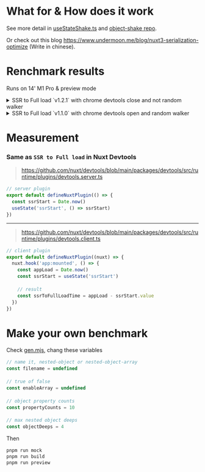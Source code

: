 # What for & How does it work

See more detail in [useStateShake.ts](./composables/useStateShake.ts) and [object-shake repo](https://github.com/undermoonn/object-shake).

Or check out this blog https://www.undermoon.me/blog/nuxt3-serialization-optimize (Write in chinese).

# Renchmark results

Runs on 14' M1 Pro & preview mode

<details> <summary>SSR to Full load `v1.2.1` with chrome devtools close and not random walker</summary>

![](./md/v1.2.1/6.png)
![](./md/v1.2.1/5.png)
![](./md/v1.2.1/4.png)
![](./md/v1.2.1/3.png)
![](./md/v1.2.1/2.png)
![](./md/v1.2.1/1.png)

</details>

<details> <summary>SSR to Full load `v1.1.0` with chrome devtools open and random walker</summary>

![](./md/50percent.png)
![](./md/60percent.png)
![](./md/70percent.png)
![](./md/80percent.png)
![](./md/90percent.png)
![](./md/100percent.png)

</details>

# Measurement

### Same as `SSR to Full load` in Nuxt Devtools

> https://github.com/nuxt/devtools/blob/main/packages/devtools/src/runtime/plugins/devtools.server.ts

```js
// server plugin
export default defineNuxtPlugin(() => {
  const ssrStart = Date.now()
  useState('ssrStart', () => ssrStart)
})
```

---

> https://github.com/nuxt/devtools/blob/main/packages/devtools/src/runtime/plugins/devtools.client.ts

```js
// client plugin
export default defineNuxtPlugin((nuxt) => {
  nuxt.hook('app:mounted', () => {
    const appLoad = Date.now()
    const ssrStart = useState('ssrStart')

    // result
    const ssrToFullLoadTime = appLoad - ssrStart.value
  })
})
```

# Make your own benchmark

Check [gen.mjs](./mock/gen.mjs), chang these variables

```js
// name it, nested-object or nested-object-array
const filename = undefined

// true of false
const enableArray = undefined

// object property counts
const propertyCounts = 10

// max nested object deeps
const objectDeeps = 4
```

Then

```shell
pnpm run mock
pnpm run build
pnpm run preview
```
